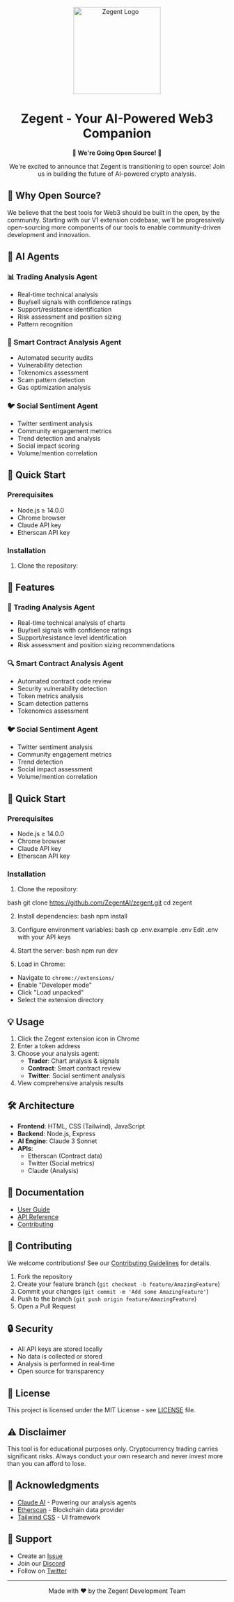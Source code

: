 <p align="center">
  <img src="assets/zegent-logo.png" alt="Zegent Logo" width="200"/>
</p>

<h1 align="center">Zegent - Your AI-Powered Web3 Companion</h1>

<p align="center">
  <strong>🎉 We're Going Open Source! 🎉</strong>
</p>

<p align="center">
  We're excited to announce that Zegent is transitioning to open source! Join us in building the future of AI-powered crypto analysis.
</p>

## 🌟 Why Open Source?

We believe that the best tools for Web3 should be built in the open, by the community. Starting with our V1 extension codebase, we'll be progressively open-sourcing more components of our tools to enable community-driven development and innovation.

## 🤖 AI Agents

### 📊 Trading Analysis Agent
- Real-time technical analysis
- Buy/sell signals with confidence ratings
- Support/resistance identification
- Risk assessment and position sizing
- Pattern recognition

### 📝 Smart Contract Analysis Agent
- Automated security audits
- Vulnerability detection
- Tokenomics assessment
- Scam pattern detection
- Gas optimization analysis

### 🐦 Social Sentiment Agent
- Twitter sentiment analysis
- Community engagement metrics
- Trend detection and analysis
- Social impact scoring
- Volume/mention correlation

## 🚀 Quick Start

### Prerequisites
- Node.js ≥ 14.0.0
- Chrome browser
- Claude API key
- Etherscan API key

### Installation

1. Clone the repository:

## 🌟 Features

### 🤖 Trading Analysis Agent
- Real-time technical analysis of charts
- Buy/sell signals with confidence ratings
- Support/resistance level identification
- Risk assessment and position sizing recommendations

### 🔍 Smart Contract Analysis Agent
- Automated contract code review
- Security vulnerability detection
- Token metrics analysis
- Scam detection patterns
- Tokenomics assessment

### 🐦 Social Sentiment Agent
- Twitter sentiment analysis
- Community engagement metrics
- Trend detection
- Social impact assessment
- Volume/mention correlation

## 🚀 Quick Start

### Prerequisites
- Node.js ≥ 14.0.0
- Chrome browser
- Claude API key
- Etherscan API key

### Installation

1. Clone the repository:

bash
git clone https://github.com/ZegentAI/zegent.git
cd zegent

2. Install dependencies:
bash
npm install

3. Configure environment variables:
bash
cp .env.example .env
Edit .env with your API keys


4. Start the server:
bash
npm run dev


5. Load in Chrome:
- Navigate to `chrome://extensions/`
- Enable "Developer mode"
- Click "Load unpacked"
- Select the extension directory

## 💡 Usage

1. Click the Zegent extension icon in Chrome
2. Enter a token address
3. Choose your analysis agent:
   - **Trader**: Chart analysis & signals
   - **Contract**: Smart contract review
   - **Twitter**: Social sentiment analysis
4. View comprehensive analysis results

## 🛠️ Architecture

- **Frontend**: HTML, CSS (Tailwind), JavaScript
- **Backend**: Node.js, Express
- **AI Engine**: Claude 3 Sonnet
- **APIs**: 
  - Etherscan (Contract data)
  - Twitter (Social metrics)
  - Claude (Analysis)

## 📖 Documentation

- [User Guide](docs/USER_GUIDE.md)
- [API Reference](docs/API.md)
- [Contributing](CONTRIBUTING.md)

## 🤝 Contributing

We welcome contributions! See our [Contributing Guidelines](CONTRIBUTING.md) for details.

1. Fork the repository
2. Create your feature branch (`git checkout -b feature/AmazingFeature`)
3. Commit your changes (`git commit -m 'Add some AmazingFeature'`)
4. Push to the branch (`git push origin feature/AmazingFeature`)
5. Open a Pull Request

## 🔒 Security

- All API keys are stored locally
- No data is collected or stored
- Analysis is performed in real-time
- Open source for transparency

## 📜 License

This project is licensed under the MIT License - see [LICENSE](LICENSE) file.

## ⚠️ Disclaimer

This tool is for educational purposes only. Cryptocurrency trading carries significant risks. Always conduct your own research and never invest more than you can afford to lose.

## 🙏 Acknowledgments

- [Claude AI](https://www.anthropic.com/claude) - Powering our analysis agents
- [Etherscan](https://etherscan.io/) - Blockchain data provider
- [Tailwind CSS](https://tailwindcss.com/) - UI framework

## 📧 Support

- Create an [Issue](https://github.com/yourusername/zegent/issues)
- Join our [Discord](your-discord-link)
- Follow on [Twitter](your-twitter-link)

---
<p align="center">
  Made with ❤️ by the Zegent Development Team
</p>